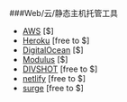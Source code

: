 ###Web/云/静态主机托管工具

* [AWS](https://aws.amazon.com/websites/) [$]
* [Heroku](https://heroku.com) [free to $]
* [DigitalOcean](https://digitalocean.com) [$]
* [Modulus](https://modulus.io/) [$]
* [DIVSHOT](https://divshot.com) [free to $]
* [netlify](https://www.netlify.com) [free to $]
* [surge](https://surge.sh/) [free to $]
